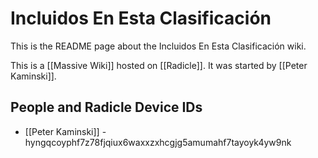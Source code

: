 # Incluidos En Esta Clasificación

This is the README page about the Incluidos En Esta Clasificación wiki.

This is a [[Massive Wiki]] hosted on [[Radicle]].  It was started by [[Peter Kaminski]].

## People and Radicle Device IDs

- [[Peter Kaminski]] - hyngqcoyphf7z78fjqiux6waxxzxhcgjg5amumahf7tayoyk4yw9nk


